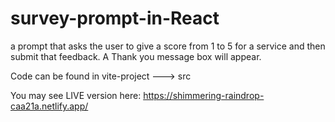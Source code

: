 # survey-prompt-in-React
a prompt that asks the user to give a score from 1 to 5 for a service and then submit that feedback. A Thank you message box will appear.

Code can be found in vite-project ---> src

You may see LIVE version here: https://shimmering-raindrop-caa21a.netlify.app/
